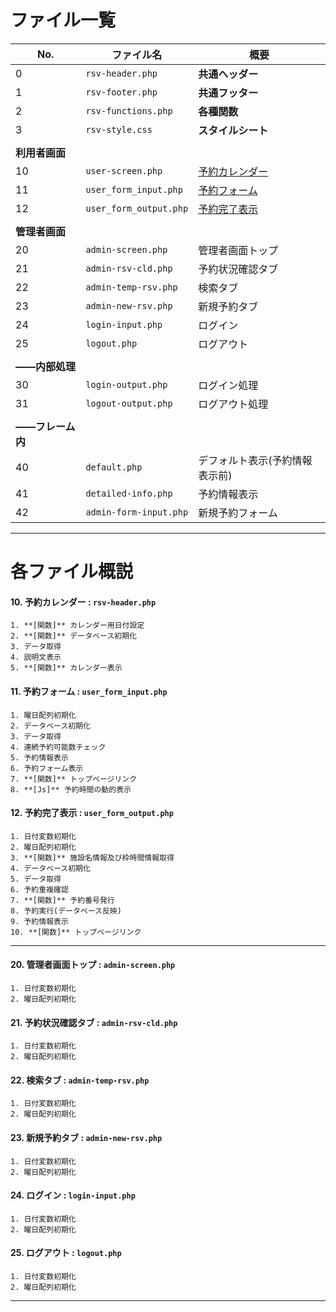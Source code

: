 # ファイル一覧

| No. | ファイル名 | 概要 |
| ---- | ---- | ---- |
| 0 | `rsv-header.php` | **共通ヘッダー** |
| 1 | `rsv-footer.php` | **共通フッター** |
| 2 | `rsv-functions.php` | **各種関数** |
| 3 | `rsv-style.css` | **スタイルシート** |
|  |  |  |
| **利用者画面** |  |  |
| 10 | `user-screen.php` | [予約カレンダー](https://github.com/sub-t422047/test22/blob/main/Docs/FileList.md#10-%E4%BA%88%E7%B4%84%E3%82%AB%E3%83%AC%E3%83%B3%E3%83%80%E3%83%BC--rsv-headerphp) |
| 11 | `user_form_input.php` | [予約フォーム](https://github.com/sub-t422047/test22/blob/main/Docs/FileList.md#11-%E4%BA%88%E7%B4%84%E3%83%95%E3%82%A9%E3%83%BC%E3%83%A0--user_form_inputphp) |
| 12 | `user_form_output.php` | [予約完了表示](https://github.com/sub-t422047/test22/blob/main/Docs/FileList.md#12-%E4%BA%88%E7%B4%84%E5%AE%8C%E4%BA%86%E8%A1%A8%E7%A4%BA--user_form_outputphp) |
|  |  |  |
| **管理者画面** |  |  |
| 20 | `admin-screen.php` | 管理者画面トップ |
| 21 | `admin-rsv-cld.php` | 予約状況確認タブ |
| 22 | `admin-temp-rsv.php` | 検索タブ |
| 23 | `admin-new-rsv.php` | 新規予約タブ |
| 24 | `login-input.php` | ログイン |
| 25 | `logout.php` | ログアウト |
|  |  |  |
|  **――内部処理** |  |  |
| 30 | `login-output.php` | ログイン処理 |
| 31 | `logout-output.php` | ログアウト処理 |
|  |  |  |
|  **――フレーム内** |  |  |
| 40 | `default.php` | デフォルト表示(予約情報表示前) |
| 41 | `detailed-info.php` | 予約情報表示 |
| 42 | `admin-form-input.php` | 新規予約フォーム |


***
# 各ファイル概説

#### 10. **予約カレンダー** : `rsv-header.php`
    1. **[関数]** カレンダー用日付設定
    2. **[関数]** データベース初期化
    3. データ取得
    4. 説明文表示
    5. **[関数]** カレンダー表示
  

#### 11. **予約フォーム** : `user_form_input.php`
    1. 曜日配列初期化
    2. データベース初期化
    3. データ取得
    4. 連続予約可能数チェック
    5. 予約情報表示
    6. 予約フォーム表示
    7. **[関数]** トップページリンク
    8. **[Js]** 予約時間の動的表示

#### 12. **予約完了表示** : `user_form_output.php`
    1. 日付変数初期化
    2. 曜日配列初期化
    3. **[関数]** 施設名情報及び枠時間情報取得
    4. データベース初期化
    5. データ取得
    6. 予約重複確認
    7. **[関数]** 予約番号発行
    8. 予約実行(データベース反映)
    9. 予約情報表示
    10. **[関数]** トップページリンク

***
#### 20. **管理者画面トップ** : `admin-screen.php`
    1. 日付変数初期化
    2. 曜日配列初期化

#### 21. **予約状況確認タブ** : `admin-rsv-cld.php`
    1. 日付変数初期化
    2. 曜日配列初期化
   
#### 22. **検索タブ** : `admin-temp-rsv.php`
    1. 日付変数初期化
    2. 曜日配列初期化
   
#### 23. **新規予約タブ** : `admin-new-rsv.php`
    1. 日付変数初期化
    2. 曜日配列初期化

#### 24. **ログイン** : `login-input.php`
    1. 日付変数初期化
    2. 曜日配列初期化

#### 25. **ログアウト** : `logout.php`
    1. 日付変数初期化
    2. 曜日配列初期化
   
***
